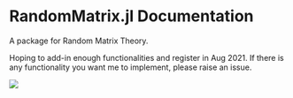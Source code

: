 # RandomMatrix.jl Documentation

A package for Random Matrix Theory.

Hoping to add-in enough functionalities and register in Aug 2021. If there is any functionality you want me to implement, please raise an issue.

![](testing1.gif)